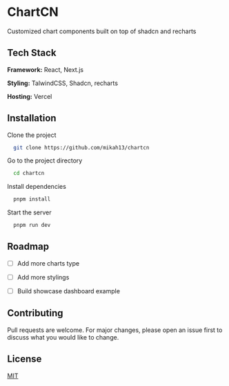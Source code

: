 
# ChartCN

Customized chart components built on top of shadcn and recharts

## Tech Stack

**Framework:** React, Next.js

**Styling:** TalwindCSS, Shadcn, recharts

**Hosting:** Vercel


## Installation

Clone the project

```bash
  git clone https://github.com/mikah13/chartcn
```

Go to the project directory

```bash
  cd chartcn
```

Install dependencies

```bash
  pnpm install
```

Start the server

```bash
  pnpm run dev
```


## Roadmap

* [ ] Add more charts type

* [ ] Add more stylings

* [ ] Build showcase dashboard example

## Contributing

Pull requests are welcome. For major changes, please open an issue first to discuss what you would like to change.


## License

[MIT](https://choosealicense.com/licenses/mit/)
